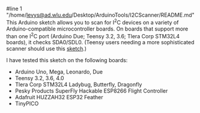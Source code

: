 #line 1 "/home/levys@ad.wlu.edu/Desktop/ArduinoTools/I2CScanner/README.md"
This Arduino sketch allows you to scan for I<sup>2</sup>C devices on a variety of Arduino-compatible microcontroller boards.  On boards that support more than one I<sup>2</sup>C port (Arduino Due; Teensy 3.2, 3.6; Tlera Corp STM32L4 boards), it checks SDA0/SDL0.  (Teensy users needing a more sophisticated scanner should use this 
<a href="https://github.com/nox771/i2c_t3/tree/master/examples/advanced_scanner">sketch</a>.)

I have tested this sketch on the following boards:
* Arduino Uno, Mega, Leonardo, Due
* Teensy 3.2, 3.6, 4.0
* Tlera Corp STM32L4 Ladybug, Butterfly, Dragonfly
* Pesky Products SuperFly Hackable ESP8266 Flight Controller
* Adafruit HUZZAH32 ESP32 Feather
* TinyPICO
